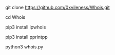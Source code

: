 git clone https://github.com/0xvileness/Whois.git

cd Whois 

pip3 install ipwhois

pip3 install pprintpp

python3 whois.py
